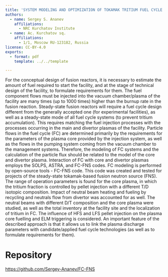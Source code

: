 ```yaml
---
title: 'SYSTEM MODELING AND OPTIMIZATION OF TOKAMAK TRITIUM FUEL CYCLE'
authors:
  - name: Sergey S. Ananev
    affiliations:
      - NRC Kurchatov Institute
  - name: Ac. Kurchatov sq.
    affiliations:
      - 1/1, Moscow RU-123182, Russia
license: CC-BY-4.0
exports:
  - format: pdf
    template: ../../template

---
```


For the conceptual design of fusion reactors, it is necessary to estimate the amount of fuel required to start the facility, and at the stage of technical design of the facility, to formulate requirements for them. The fuel component flows must be injected into the vacuum chamber/plasma of the facility are many times (up to 1000 times) higher than the burnup rate in the fusion reaction. Steady-state fusion reactors will require a fuel cycle design different from the generally accepted one (for experimental facilities), as well as a steady-state mode of all fuel cycle systems (to prevent tritium accumulation). This requires matching the fuel injection processes with the processes occurring in the main and divertor plasmas of the facility.
Particle flows in the fuel cycle (FC) are determined primarily by the requirements for the parameters of the plasma core provided by the injection system, as well as the flows in the pumping system coming from the vacuum chamber to the management systems. Therefore, the modeling of FC systems and the calculation of the particle flux should be related to the model of the core and divertor plasma. Interaction of FC with core and divertor plasmas employs the SOLPS, ASTRA, and FC-FNS codes. FC modeling is performed by open-source tools - FC-FNS code. 
This code was created and tested for projects of the steady-state tokamak-based fusion neutron source (FNS). The range of operation parameters is found for the core plasma, in which the tritium fraction is controlled by pellet injection with a different T/D isotopic composition. Impact of neutral beam heating and fueling by recycling and neutrals flow from divertor was accounted for as well. The neutral beams with different D/T composition and the core plasma were studied, as well as the total inventory at the facility site and the localization of tritium in FC. The influence of HFS and LFS pellet injection on the plasma core fuelling and ELM triggering is considered.
An important feature of the described approach is that it allows us to link the plasma discharge parameters with candidate/applied fuel cycle technologies (as well as to formulate requirements for them).

# Repository
https://github.com/Sergey-Ananev/FC-FNS

